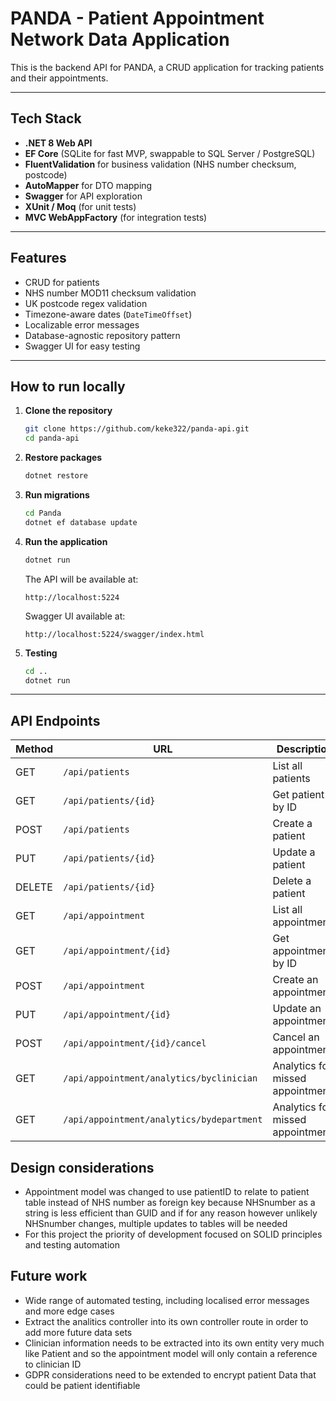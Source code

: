 ﻿# PANDA - Patient Appointment Network Data Application

This is the backend API for PANDA, a CRUD application for tracking patients and their appointments.

---

## Tech Stack

- **.NET 8 Web API**
- **EF Core** (SQLite for fast MVP, swappable to SQL Server / PostgreSQL)
- **FluentValidation** for business validation (NHS number checksum, postcode)
- **AutoMapper** for DTO mapping
- **Swagger** for API exploration
- **XUnit / Moq** (for unit tests)
- **MVC WebAppFactory** (for integration tests)

---

## Features

- CRUD for patients  
- NHS number MOD11 checksum validation  
- UK postcode regex validation  
- Timezone-aware dates (`DateTimeOffset`)  
- Localizable error messages  
- Database-agnostic repository pattern  
- Swagger UI for easy testing

---

## How to run locally

1. **Clone the repository**
    ```bash
    git clone https://github.com/keke322/panda-api.git
    cd panda-api
    ```

2. **Restore packages**
    ```bash
    dotnet restore
    ```

3. **Run migrations**
    ```bash
    cd Panda
    dotnet ef database update
    ```

4. **Run the application**
    ```bash
    dotnet run
    ```
    The API will be available at:  
    ```
    http://localhost:5224
    ```
    Swagger UI available at:    
    ```
    http://localhost:5224/swagger/index.html
    ```
5. **Testing**
    ```bash
    cd ..
    dotnet run
    ```
---

## API Endpoints

| Method | URL                                      | Description              |
|--------|------------------------------------------|--------------------------|
| GET    | `/api/patients`                          | List all patients        |
| GET    | `/api/patients/{id}`                     | Get patient by ID        |
| POST   | `/api/patients`                          | Create a patient         |
| PUT    | `/api/patients/{id}`                     | Update a patient         |
| DELETE | `/api/patients/{id}`                     | Delete a patient         |
| GET    | `/api/appointment`                       | List all appointments    |
| GET    | `/api/appointment/{id}`                  | Get appointment by ID    |
| POST   | `/api/appointment`                       | Create an appointment    |
| PUT    | `/api/appointment/{id}`                  | Update an appointment    |
| POST   | `/api/appointment/{id}/cancel`           | Cancel an appointment    |
| GET    | `/api/appointment/analytics/byclinician`      | Analytics for missed appointments    |
| GET    | `/api/appointment/analytics/bydepartment`      | Analytics for missed appointments    |


## Design considerations

- Appointment model was changed to use patientID to relate to patient table instead of NHS number as foreign key because NHSnumber as a string is less efficient than GUID and if for any reason however unlikely NHSnumber changes, multiple updates to tables will be needed
- For this project the priority of development focused on SOLID principles and testing automation

## Future work

- Wide range of automated testing, including localised error messages and more edge cases
- Extract the analitics controller into its own controller route in order to add more future data sets
- Clinician information needs to be extracted into its own entity very much like Patient and so the appointment model will only contain a reference to clinician ID
- GDPR considerations need to be extended to encrypt patient Data that could be patient identifiable